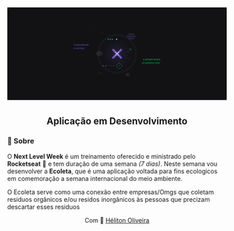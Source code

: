 <h1>
  <img src="./.github/banner.jpg" />
</h1>

<h2 align="center">Aplicação em Desenvolvimento</h2>

### 📃 Sobre

O **Next Level Week** é um treinamento oferecido e ministrado pelo **Rocketseat** 🚀 e tem duração de uma semana *(7 dias)*. Neste semana vou desenvolver a **Ecoleta**, que é uma aplicação voltada para fins ecologicos em comemoração a semana internacional do meio ambiente.

O Ecoleta serve como uma conexão entre empresas/Omgs que coletam residuos orgânicos e/ou residos inorgânicos às pessoas que precizam descartar esses residuos

<p align="center">Com 💙 <a href="https://www.linkedin.com/in/helitonoliveira/">Héliton Oliveira</a></p>